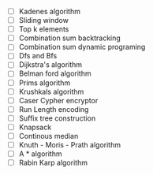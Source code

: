- [ ] Kadenes algorithm
- [ ] Sliding window
- [ ] Top k elements
- [ ] Combination sum backtracking
- [ ] Combination sum dynamic programing
- [ ] Dfs and Bfs
- [ ] Dijkstra's algorithm
- [ ] Belman ford algorithm
- [ ] Prims algorithm
- [ ] Krushkals algorithm
- [ ] Caser Cypher encryptor
- [ ] Run Length encoding
- [ ] Suffix tree construction
- [ ] Knapsack 
- [ ] Continous median
- [ ] Knuth - Moris - Prath algorithm
- [ ] A * algorithm
- [ ] Rabin Karp algorithm
